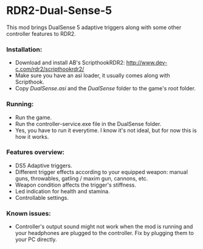 # RDR2-Dual-Sense-5
This mod brings DualSense 5 adaptive triggers along with some other controller features to RDR2.

### Installation:
- Download and install AB's ScripthookRDR2: http://www.dev-c.com/rdr2/scripthookrdr2/
- Make sure you have an asi loader, it usually comes along with Scripthook.
- Copy *DualSense.asi* and the *DualSense* folder to the game's root folder.

### Running:
- Run the game.
- Run the controller-service.exe file in the DualSense folder.
- Yes, you have to run it everytime. I know it's not ideal, but for now this is how it works.

### Features overview:
- DS5 Adaptive triggers.
- Different trigger effects according to your equipped weapon: manual guns, throwables, gatling / maxim gun, cannons, etc.
- Weapon condition affects the trigger's stiffness.
- Led indication for health and stamina.
- Controllable settings.

### Known issues:
- Controller's output sound might not work when the mod is running and your headphones are plugged to the controller. 
  Fix by plugging them to your PC directly.